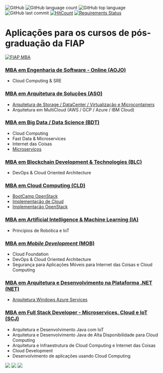 ![GitHub](https://img.shields.io/github/license/josecastillolema/fiap)
![GitHub language count](https://img.shields.io/github/languages/count/josecastillolema/fiap)
![GitHub top language](https://img.shields.io/github/languages/top/josecastillolema/fiap)
![GitHub last commit](https://img.shields.io/github/last-commit/josecastillolema/josecastillolema.github.io)
[![HitCount](http://hits.dwyl.io/josecastillolema/fiap.svg)](http://hits.dwyl.io/josecastillolema/fiap)
[![Requirements Status](https://requires.io/github/josecastillolema/fiap/requirements.svg?branch=master)](https://requires.io/github/josecastillolema/fiap/requirements/?branch=master)



# Aplicações para os cursos de pós-graduação da FIAP

[![FIAP MBA](https://raw.githubusercontent.com/josecastillolema/fiap/master/img/mba.png)](https://www.fiap.com.br/mba/)

### [MBA em Engenharia de Software - Online (AOJO)](https://github.com/josecastillolema/fiap/blob/master/aojo/README.md)
- Cloud Computing & SRE 
### [MBA em Arquitetura de Soluções (ASO)](https://github.com/josecastillolema/fiap/blob/master/aso/README.md)
   * [Arquitetura de Storage / DataCenter / Virtualização e Microcontainers](https://github.com/josecastillolema/fiap/blob/master/aso/microservices/README.md)
   * Arquitetura em MultiCloud (AWS / GCP / Azure / IBM Cloud)
 ### [MBA em Big Data / Data Science (BDT)](https://github.com/josecastillolema/fiap/tree/master/bdt)
   * Cloud Computing
   * Fast Data & Microservices
   * Internet das Coisas
   * [Microserviços](https://github.com/josecastillolema/fiap/blob/master/aso/microservices/README.md)
 ### [MBA em Blockchain Development & Technologies (BLC)](https://github.com/josecastillolema/fiap/tree/master/blc)
   * DevOps & Cloud Oriented Architecture
 ### [MBA em Cloud Computing (CLD)](https://github.com/josecastillolema/fiap/tree/master/cld)
   * [BootCamp OpenStack](https://github.com/josecastillolema/fiap/tree/master/cld/openstack)
   * [Implementação de Cloud](https://github.com/josecastillolema/fiap/tree/master/cld/openstack)
   * [Implementação OpenStack](https://github.com/josecastillolema/fiap/tree/master/cld/openstack)
 ### [MBA em Artificial Intelligence & Machine Learning (IA)](https://github.com/josecastillolema/fiap/tree/master/ia)
   * Princípios de Robótica e IoT
 ### [MBA em *Mobile Development* (MOB)](https://github.com/josecastillolema/fiap/tree/master/mob)
   * Cloud Foundation
   * DevOps & Cloud Oriented Architecture
   * Segurança para Aplicações Móveis para Internet das Coisas e Cloud Computing
 ### [MBA em Arquitetura e Desenvolvimento na Plataforma .NET (NET)](https://github.com/josecastillolema/fiap/tree/master/net)
   * [Arquitetura Windows Azure Services](https://github.com/josecastillolema/fiap/tree/master/net/azure)
 ### [MBA em Full Stack Developer - Microservices, Cloud e IoT (SCJ)](https://github.com/josecastillolema/fiap/tree/master/scj)
   * Arquitetura e Desenvolvimento Java com IoT
   * Arquitetura e Desenvolvimento Java de Alta Disponibilidade para Cloud Computing
   * Arquitetura e Infraestrutura de Cloud Computing e Internet das Coisas
   * Cloud Development
   * Desenvolvimento de aplicações usando Cloud Computing
  
[![](https://raw.githubusercontent.com/josecastillolema/fiap/master/img/aws_educate.jpg)](https://josecastillolema.github.io/aws-ambassador/)
[![](https://raw.githubusercontent.com/josecastillolema/fiap/master/img/aws_academy.jpeg)](https://josecastillolema.github.io/aws-academy/)
[![](https://raw.githubusercontent.com/josecastillolema/fiap/master/img/rh_academy.png)](https://josecastillolema.github.io/redhat-academy/)
